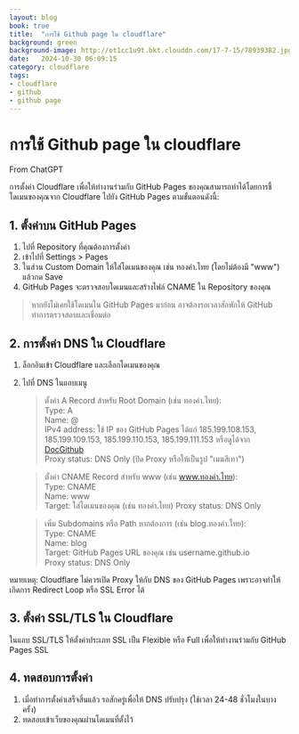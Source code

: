 ```yaml
---
layout: blog
book: true
title:  "การใช้ Github page ใน cloudflare"
background: green
background-image: http://ot1cc1u9t.bkt.clouddn.com/17-7-15/78939382.jpg
date:   2024-10-30 06:09:15
category: cloudflare
tags:
- cloudflare
- github
- github page
---
```


# การใช้ Github page ใน cloudflare

From ChatGPT  

การตั้งค่า Cloudflare เพื่อให้ทำงานร่วมกับ GitHub Pages ของคุณสามารถทำได้โดยการชี้โดเมนของคุณจาก Cloudflare ไปยัง GitHub Pages ตามขั้นตอนดังนี้:

## 1. ตั้งค่าบน GitHub Pages
1. ไปที่ Repository ที่คุณต้องการตั้งค่า
2. เข้าไปที่ Settings > Pages
3. ในส่วน Custom Domain ให้ใส่โดเมนของคุณ เช่น ทองคำ.ไทย (โดยไม่ต้องมี "www") แล้วกด Save
4.  GitHub Pages จะตรวจสอบโดเมนและสร้างไฟล์ CNAME ใน Repository ของคุณ  

> หากยังไม่เคยใช้โดเมนใน GitHub Pages มาก่อน อาจต้องรอเวลาสักพักให้ GitHub ทำการตรวจสอบและเชื่อมต่อ

## 2. การตั้งค่า DNS ใน Cloudflare
1. ล็อกอินเข้า Cloudflare และเลือกโดเมนของคุณ
2. ไปที่ DNS ในแถบเมนู
   > ตั้งค่า A Record สำหรับ Root Domain (เช่น ทองคำ.ไทย):  
      Type: A  
      Name: @  
      IPv4 address: ใช้ IP ของ GitHub Pages ได้แก่ 185.199.108.153, 185.199.109.153, 185.199.110.153, 185.199.111.153 หรือดูได้จาก [DocGithub](https://docs.github.com/en/pages/configuring-a-custom-domain-for-your-github-pages-site/managing-a-custom-domain-for-your-github-pages-site#configuring-an-apex-domain)  
      Proxy status: DNS Only (ปิด Proxy หรือให้เป็นรูป "เมฆสีเทา")  

   > ตั้งค่า CNAME Record สำหรับ www (เช่น www.ทองคำ.ไทย):  
      Type: CNAME  
      Name: www  
      Target: ใส่โดเมนของคุณ (เช่น ทองคำ.ไทย)
      Proxy status: DNS Only  

   > เพิ่ม Subdomains หรือ Path หากต้องการ (เช่น blog.ทองคำ.ไทย):  
      Type: CNAME  
      Name: blog  
      Target: GitHub Pages URL ของคุณ เช่น username.github.io  
      Proxy status: DNS Only  
   
หมายเหตุ: Cloudflare ไม่ควรเปิด Proxy ให้กับ DNS ของ GitHub Pages เพราะอาจทำให้เกิดการ Redirect Loop หรือ SSL Error ได้  

## 3. ตั้งค่า SSL/TLS ใน Cloudflare
ในแถบ SSL/TLS ให้ตั้งค่าประเภท SSL เป็น Flexible หรือ Full เพื่อให้ทำงานร่วมกับ GitHub Pages SSL  
## 4. ทดสอบการตั้งค่า
1. เมื่อทำการตั้งค่าเสร็จสิ้นแล้ว รอสักครู่เพื่อให้ DNS ปรับปรุง (ใช้เวลา 24-48 ชั่วโมงในบางครั้ง)
2. ทดสอบเข้าเว็บของคุณผ่านโดเมนที่ตั้งไว้
